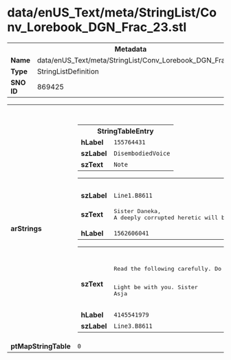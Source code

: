 <h1>data/enUS_Text/meta/StringList/Conv_Lorebook_DGN_Frac_23.stl</h1><table><tr><th colspan="100%">Metadata</th></tr><tr><td><b>Name</b></td><td>data/enUS_Text/meta/StringList/Conv_Lorebook_DGN_Frac_23.stl</td></tr><tr><td><b>Type</b></td><td>StringListDefinition</td></tr><tr><td><b>SNO ID</b></td><td>869425</td></tr></table>

<table><tr><th colspan="100%">Fields</th></tr><tr><td><b>arStrings</b></td><td><table><tr><th colspan="100%">StringTableEntry</th></tr><tr><td><b>hLabel</b></td><td><code>155764431</code></td></tr><tr><td><b>szLabel</b></td><td><code>DisembodiedVoice</code></td></tr><tr><td><b>szText</b></td><td><code>Note</code></td></tr></table>


<table><tr><th colspan="100%">StringTableEntry</th></tr><tr><td><b>szLabel</b></td><td><code>Line1.B8611</code></td></tr><tr><td><b>szText</b></td><td><pre>Sister Daneka,
A deeply corrupted heretic will be joining your other wards on the morrow. A group of Knights Penitent will deliver him directly to you. You must comply with their every order.</pre></td></tr><tr><td><b>hLabel</b></td><td><code>1562606041</code></td></tr></table>


<table><tr><th colspan="100%">StringTableEntry</th></tr><tr><td><b>szText</b></td><td><pre>Read the following carefully. Do not approach the prisoner. Do not speak with him. Do not even listen to him. This is of the utmost importance. Lesser wardens have been deceived by his trickery. I’m sure you’ve heard the rumors. Let’s avoid another incident. 

Light be with you. 
Sister Asja</pre></td></tr><tr><td><b>hLabel</b></td><td><code>4145541979</code></td></tr><tr><td><b>szLabel</b></td><td><code>Line3.B8611</code></td></tr></table>


</td></tr><tr><td><b>ptMapStringTable</b></td><td><code>0</code></td></tr></table>

